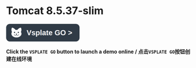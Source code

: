 # Tomcat 8.5.37-slim

<a href="https://www.vsplate.com/?docker-compose=https://github.com/vsplate/dcenvs/tomcat/8.5.37-slim"><img alt="VSPLATE GO" src="https://raw.githubusercontent.com/vsplate/images/master/vsgo_btn.png" width="200px"></a>

**Click the `VSPLATE GO` button to launch a demo online / 点击`VSPLATE GO`按钮创建在线环境**